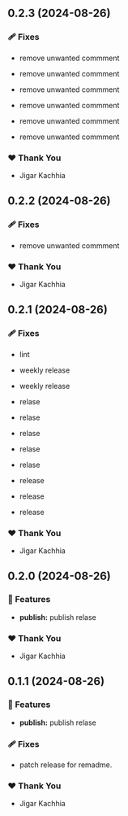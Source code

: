 ## 0.2.3 (2024-08-26)

### 🩹 Fixes

- remove unwanted commment

- remove unwanted commment

- remove unwanted commment

- remove unwanted commment

- remove unwanted commment

- remove unwanted commment

### ❤️ Thank You

- Jigar Kachhia

## 0.2.2 (2024-08-26)

### 🩹 Fixes

- remove unwanted commment

### ❤️ Thank You

- Jigar Kachhia

## 0.2.1 (2024-08-26)

### 🩹 Fixes

- lint

- weekly release

- weekly release

- relase

- relase

- relase

- relase

- relase

- release

- release

- release

### ❤️ Thank You

- Jigar Kachhia

## 0.2.0 (2024-08-26)

### 🚀 Features

- **publish:** publish relase

### ❤️ Thank You

- Jigar Kachhia

## 0.1.1 (2024-08-26)

### 🚀 Features

- **publish:** publish relase

### 🩹 Fixes

- patch release for remadme.

### ❤️ Thank You

- Jigar Kachhia

